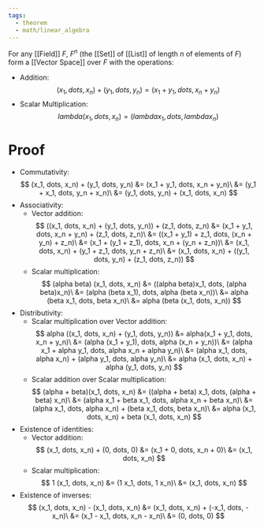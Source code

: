 ```yaml
---
tags:
  - theorem
  - math/linear_algebra
---
```

For any [[Field]] $F$, $F^n$ (the [[Set]] of [[List]] of length $n$ of elements of $F$) form a [[Vector Space]] over $F$ with the operations:
- Addition:$$
(x_1, dots, x_n) + (y_1, dots, y_n) = (x_1 + y_1, dots, x_n + y_n)
$$
- Scalar Multiplication:$$
lambda(x_1, dots, x_n) = (lambda x_1, dots, lambda x_n)
$$
# Proof
- Commutativity:$$
(x_1, dots, x_n) + (y_1, dots, y_n) &= (x_1 + y_1, dots, x_n + y_n)\
&= (y_1 + x_1, dots, y_n + x_n)\
&= (y_1, dots, y_n) + (x_1, dots, x_n)
$$
- Associativity:
	- Vector addition:$$
	((x_1, dots, x_n) + (y_1, dots, y_n)) + (z_1, dots, z_n)
	&= (x_1 + y_1, dots, x_n + y_n) + (z_1, dots, z_n)\
	&= ((x_1 + y_1) + z_1, dots, (x_n + y_n) + z_n)\
	&= (x_1 + (y_1 + z_1), dots, x_n + (y_n + z_n))\
	&= (x_1, dots, x_n) + (y_1 + z_1, dots, y_n + z_n)\
	&= (x_1, dots, x_n) + ((y_1, dots, y_n) + (z_1, dots, z_n))
	$$
	- Scalar multiplication:$$
	(alpha beta) (x_1, dots, x_n)
	&= ((alpha beta)x_1, dots, (alpha beta)x_n)\
	&= (alpha (beta x_1), dots, alpha (beta x_n))\
	&= alpha (beta x_1, dots, beta x_n)\
	&= alpha (beta (x_1, dots, x_n))
	$$
- Distributivity:
	- Scalar multiplication over Vector addition:$$
	alpha ((x_1, dots, x_n) + (y_1, dots, y_n)) 
	&= alpha(x_1 + y_1, dots, x_n + y_n)\
	&= (alpha (x_1 + y_1), dots, alpha (x_n + y_n))\
	&= (alpha x_1 + alpha y_1, dots, alpha x_n + alpha y_n)\
	&= (alpha x_1, dots, alpha x_n) + (alpha y_1, dots, alpha y_n)\
	&= alpha (x_1, dots, x_n) + alpha (y_1, dots, y_n)
	$$
	- Scalar addition over Scalar multiplication:$$
	(alpha + beta)(x_1, dots, x_n)
	&= ((alpha + beta) x_1, dots, (alpha + beta) x_n)\
	&= (alpha x_1 + beta x_1, dots, alpha x_n + beta x_n)\
	&= (alpha x_1, dots, alpha x_n) + (beta x_1, dots, beta x_n)\
	&= alpha (x_1, dots, x_n) + beta (x_1, dots, x_n)
	$$
- Existence of identities:
	- Vector addition:$$
	(x_1, dots, x_n) + (0, dots, 0)
	&= (x_1 + 0, dots, x_n + 0)\
	&= (x_1, dots, x_n)
	$$
	- Scalar multiplication:$$
	1 (x_1, dots, x_n)
	&= (1 x_1, dots, 1 x_n)\
	&= (x_1, dots, x_n)
	$$
- Existence of inverses:$$
(x_1, dots, x_n) - (x_1, dots, x_n)
&= (x_1, dots, x_n) + (-x_1, dots, -x_n)\
&= (x_1 - x_1, dots, x_n - x_n)\
&= (0, dots, 0)
$$